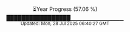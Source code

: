 <p align="center">
⏳Year Progress (57.06 %) <br>
█████████████████▁▁▁▁▁▁▁▁▁▁▁▁▁ <br>
<sub>Updated: Mon, 28 Jul 2025 06:40:27 GMT</sub>
</p>

